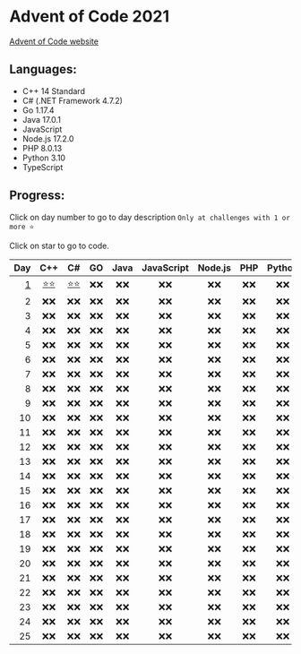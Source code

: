 # Advent of Code 2021

[Advent of Code website](https://adventofcode.com/2021)

## Languages:

- C++ 14 Standard
- C# (.NET Framework 4.7.2)
- Go 1.17.4
- Java 17.0.1
- JavaScript
- Node.js 17.2.0
- PHP 8.0.13
- Python 3.10
- TypeScript

## Progress:

Click on day number to go to day description `Only at challenges with 1 or more ⭐`

Click on star to go to code.

|         Day |            C++             |            C#            |  GO  | Java | JavaScript | Node.js | PHP  | Python | TypeScript |
| ----------: | :------------------------: | :----------------------: | :--: | :--: | :--------: | :-----: | :--: | :----: | :--------: |
| [ 1][d1url] | [⭐][cppd1p1][⭐][cppd1p2] | [⭐][csd1p1][⭐][csd1p2] | ❌❌ | ❌❌ |    ❌❌    |  ❌❌   | ❌❌ |  ❌❌  |    ❌❌    |
|           2 |            ❌❌            |           ❌❌           | ❌❌ | ❌❌ |    ❌❌    |  ❌❌   | ❌❌ |  ❌❌  |    ❌❌    |
|           3 |            ❌❌            |           ❌❌           | ❌❌ | ❌❌ |    ❌❌    |  ❌❌   | ❌❌ |  ❌❌  |    ❌❌    |
|           4 |            ❌❌            |           ❌❌           | ❌❌ | ❌❌ |    ❌❌    |  ❌❌   | ❌❌ |  ❌❌  |    ❌❌    |
|           5 |            ❌❌            |           ❌❌           | ❌❌ | ❌❌ |    ❌❌    |  ❌❌   | ❌❌ |  ❌❌  |    ❌❌    |
|           6 |            ❌❌            |           ❌❌           | ❌❌ | ❌❌ |    ❌❌    |  ❌❌   | ❌❌ |  ❌❌  |    ❌❌    |
|           7 |            ❌❌            |           ❌❌           | ❌❌ | ❌❌ |    ❌❌    |  ❌❌   | ❌❌ |  ❌❌  |    ❌❌    |
|           8 |            ❌❌            |           ❌❌           | ❌❌ | ❌❌ |    ❌❌    |  ❌❌   | ❌❌ |  ❌❌  |    ❌❌    |
|           9 |            ❌❌            |           ❌❌           | ❌❌ | ❌❌ |    ❌❌    |  ❌❌   | ❌❌ |  ❌❌  |    ❌❌    |
|          10 |            ❌❌            |           ❌❌           | ❌❌ | ❌❌ |    ❌❌    |  ❌❌   | ❌❌ |  ❌❌  |    ❌❌    |
|          11 |            ❌❌            |           ❌❌           | ❌❌ | ❌❌ |    ❌❌    |  ❌❌   | ❌❌ |  ❌❌  |    ❌❌    |
|          12 |            ❌❌            |           ❌❌           | ❌❌ | ❌❌ |    ❌❌    |  ❌❌   | ❌❌ |  ❌❌  |    ❌❌    |
|          13 |            ❌❌            |           ❌❌           | ❌❌ | ❌❌ |    ❌❌    |  ❌❌   | ❌❌ |  ❌❌  |    ❌❌    |
|          14 |            ❌❌            |           ❌❌           | ❌❌ | ❌❌ |    ❌❌    |  ❌❌   | ❌❌ |  ❌❌  |    ❌❌    |
|          15 |            ❌❌            |           ❌❌           | ❌❌ | ❌❌ |    ❌❌    |  ❌❌   | ❌❌ |  ❌❌  |    ❌❌    |
|          16 |            ❌❌            |           ❌❌           | ❌❌ | ❌❌ |    ❌❌    |  ❌❌   | ❌❌ |  ❌❌  |    ❌❌    |
|          17 |            ❌❌            |           ❌❌           | ❌❌ | ❌❌ |    ❌❌    |  ❌❌   | ❌❌ |  ❌❌  |    ❌❌    |
|          18 |            ❌❌            |           ❌❌           | ❌❌ | ❌❌ |    ❌❌    |  ❌❌   | ❌❌ |  ❌❌  |    ❌❌    |
|          19 |            ❌❌            |           ❌❌           | ❌❌ | ❌❌ |    ❌❌    |  ❌❌   | ❌❌ |  ❌❌  |    ❌❌    |
|          20 |            ❌❌            |           ❌❌           | ❌❌ | ❌❌ |    ❌❌    |  ❌❌   | ❌❌ |  ❌❌  |    ❌❌    |
|          21 |            ❌❌            |           ❌❌           | ❌❌ | ❌❌ |    ❌❌    |  ❌❌   | ❌❌ |  ❌❌  |    ❌❌    |
|          22 |            ❌❌            |           ❌❌           | ❌❌ | ❌❌ |    ❌❌    |  ❌❌   | ❌❌ |  ❌❌  |    ❌❌    |
|          23 |            ❌❌            |           ❌❌           | ❌❌ | ❌❌ |    ❌❌    |  ❌❌   | ❌❌ |  ❌❌  |    ❌❌    |
|          24 |            ❌❌            |           ❌❌           | ❌❌ | ❌❌ |    ❌❌    |  ❌❌   | ❌❌ |  ❌❌  |    ❌❌    |
|          25 |            ❌❌            |           ❌❌           | ❌❌ | ❌❌ |    ❌❌    |  ❌❌   | ❌❌ |  ❌❌  |    ❌❌    |

[d1url]: https://adventofcode.com/2021/day/1
[cppd1p1]: cpp/Day1.cpp#3
[cppd1p2]: cpp/Day1.cpp#23
[csd1p1]: cs/Day1.cs#10
[csd1p2]: cs/Day1.cs#25

